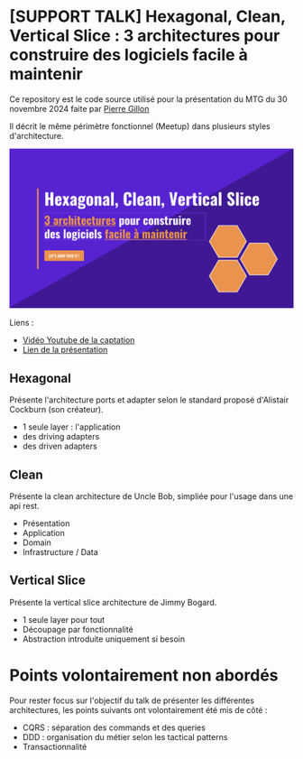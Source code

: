 # [SUPPORT TALK] Hexagonal, Clean, Vertical Slice : 3 architectures pour construire des logiciels facile à maintenir

Ce repository est le code source utilisé pour la présentation du MTG du 30 novembre 2024 faite par [Pierre Gillon](https://github.com/pierregillon)

Il décrit le même périmètre fonctionnel (Meetup) dans plusieurs styles d'architecture.

![Slide de présentation](./resources/cover.png)

Liens :
- [Vidéo Youtube de la captation](https://www.youtube.com/watch?v=xZW-jFhAiXk)
- [Lien de la présentation](https://www.canva.com/design/DAGWbw5KI_Q/TPhIMI9piHKkpLzJi-0fLg/edit?utm_content=DAGWbw5KI_Q&utm_campaign=designshare&utm_medium=link2&utm_source=sharebutton)

## Hexagonal

Présente l'architecture ports et adapter selon le standard proposé d'Alistair Cockburn (son créateur).

- 1 seule layer : l'application
- des driving adapters
- des driven adapters

## Clean

Présente la clean architecture de Uncle Bob, simpliée pour l'usage dans une api rest.

- Présentation
- Application
- Domain
- Infrastructure / Data

## Vertical Slice

Présente la vertical slice architecture de Jimmy Bogard.

- 1 seule layer pour tout
- Découpage par fonctionnalité
- Abstraction introduite uniquement si besoin

# Points volontairement non abordés

Pour rester focus sur l'objectif du talk de présenter les différentes architectures, les points suivants ont volontairement été mis de côté :

- CQRS : séparation des commands et des queries
- DDD : organisation du métier selon les tactical patterns
- Transactionnalité
